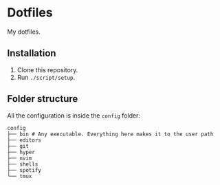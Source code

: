 # Dotfiles

My dotfiles.

## Installation

1. Clone this repository.
2. Run `./script/setup`.

## Folder structure

All the configuration is inside the `config` folder:

```
config
├── bin # Any executable. Everything here makes it to the user path
├── editors
├── git
├── hyper
├── nvim
├── shells
├── spotify
└── tmux
```
